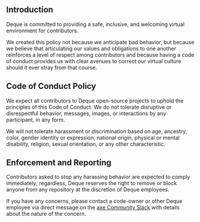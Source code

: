 ## Introduction

Deque is committed to providing a safe, inclusive, and welcoming virtual environment for contributors.

We created this policy not because we anticipate bad behavior, but because we believe that articulating our values and obligations to one another reinforces a level of respect among contributors and because having a code of conduct provides us with clear avenues to correct our virtual culture should it ever stray from that course.

## Code of Conduct Policy

We expect all contributors to Deque open-source projects to uphold the principles of this Code of Conduct. We do not tolerate disruptive or disrespectful behavior, messages, images, or interactions by any participant, in any form.

We will not tolerate harassment or discrimination based on age, ancestry, color, gender identity or expression, national origin, physical or mental disability, religion, sexual orientation, or any other characteristic.

## Enforcement and Reporting

Contributors asked to stop any harassing behavior are expected to comply immediately; regardless, Deque reserves the right to remove or block anyone from any repository at the discretion of Deque employees.

If you have any concerns, please contact a code-owner or other Deque employee via direct message on the [axe Community Slack](https://accessibility.deque.com/axe-community) with details about the nature of the concern.
